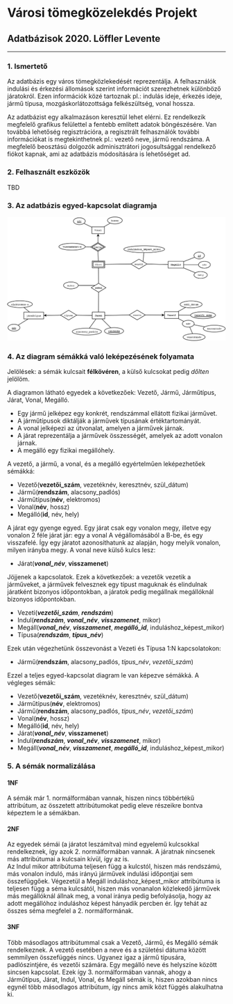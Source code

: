 # Városi tömegközelekdés Projekt
## Adatbázisok 2020. Löffler Levente


---


### 1. **Ismertető**
Az adatbázis egy város tömegközlekedését reprezentálja.
A felhasználók indulási és érkezési állomások szerint információt szerezhetnek különböző járatokról.
Ezen információk közé tartoznak pl.: indulás ideje, érkezés ideje, jármű típusa, mozgáskorlátozottsága felkészültség, vonal hossza.

Az adatbázist egy alkalmazáson keresztül lehet elérni. Ez rendelkezik megfelelő grafikus felülettel a fentebb említett adatok böngészésére.
Van továbbá lehetőség regisztrációra, a regisztrált felhasználók további információkat is megtekinthetnek pl.: vezető neve, jármű rendszáma.
A megfelelő beosztású dolgozók adminisztrátori jogosultsággal rendelkező fiókot kapnak, ami az adatbázis módosítására is lehetőséget ad.


### 2. **Felhasznált eszközök**
TBD


### 3. **Az adatbázis egyed-kapcsolat diagramja**
![EK diagram](EK.png)


### 4. **Az diagram sémákká való leképezésének folyamata**
Jelölések: a sémák kulcsait **félkövéren**, a külső kulcsokat pedig *dőlten* jelölöm.

A diagramon látható egyedek a következőek: Vezető, Jármű, Járműtípus, Járat, Vonal, Megálló.
- Egy jármű jelképez egy konkrét, rendszámmal ellátott fizikai járművet.
- A járműtípusok diktálják a járművek típusának értéktartományát.
- A vonal jelképezi az útvonalat, amelyen a járművek járnak.
- A járat reprezentálja a járművek összességét, amelyek az adott vonalon járnak.
- A megálló egy fizikai megállóhely.

A vezető, a jármű, a vonal, és a megálló egyértelműen leképezhetőek sémákká:  
- Vezető(**vezetői_szám**, vezetéknév, keresztnév, szül_dátum)
- Jármű(**rendszám**, alacsony_padlós)
- Járműtípus(**név**, elektromos)
- Vonal(**név**, hossz)
- Megálló(**id**, név, hely)

A járat egy gyenge egyed. Egy járat csak egy vonalon megy, illetve egy vonalon 2 féle járat jár: egy a vonal A végállomásából a B-be, és egy visszafelé.
Így egy járatot azonosíthatunk az alapján, hogy melyik vonalon, milyen irányba megy. A vonal neve külső kulcs lesz:  
- Járat(***vonal_név***, **visszamenet**)

Jöjjenek a kapcsolatok. Ezek a következőek: a vezetők vezetik a járműveket, a járművek felvesznek egy típust maguknak és elindulnak járatként bizonyos időpontokban, a járatok pedig megállnak megállóknál bizonyos időpontokban.  
- Vezeti(***vezetői_szám***, ***rendszám***)
- Indul(***rendszám***, ***vonal_név***, ***visszamenet***, mikor)
- Megáll(***vonal_név***, ***visszamenet***, ***megálló_id***, induláshoz_képest_mikor)
- Típusa(***rendszám***, ***típus_név***)

Ezek után végezhetünk összevonást a Vezeti és Típusa 1:N kapcsolatokon:
- Jármű(**rendszám**, alacsony_padlós, *típus_név*, *vezetői_szám*)

Ezzel a teljes egyed-kapcsolat diagram le van képezve sémákká. A végleges sémák:
- Vezető(**vezetői_szám**, vezetéknév, keresztnév, szül_dátum)
- Járműtípus(**név**, elektromos)
- Jármű(**rendszám**, alacsony_padlós, *típus_név*, *vezetői_szám*)
- Vonal(**név**, hossz)
- Megálló(**id**, név, hely)
- Járat(***vonal_név***, **visszamenet**)
- Indul(***rendszám***, ***vonal_név***, ***visszamenet***, mikor)
- Megáll(***vonal_név***, ***visszamenet***, ***megálló_id***, induláshoz_képest_mikor)


### 5. **A sémák normalizálása**
#### 1NF
A sémák már 1. normálformában vannak, hiszen nincs többértékű attribútum, az összetett attribútumokat pedig eleve részeikre bontva képeztem le a sémákban.

#### 2NF
Az egyedek sémái (a járatot leszámítva) mind egyelemű kulcsokkal rendelkeznek, így azok 2. normálformában vannak. A járatnak nincsenek más attribútumai a kulcsain kívül, így az is.  
Az Indul mikor attribútuma teljesen függ a kulcstól, hiszen más rendszámú, más vonalon induló, más irányú járművek indulási időpontjai sem összefüggőek. Végezetül a Megáll induláshoz_képest_mikor attribútuma is teljesen függ a séma kulcsától, hiszen más vonanalon közlekedő járművek más megállóknál állnak meg, a vonal iránya pedig befolyásolja, hogy az adott megállóhoz induláshoz képest hányadik percben ér. Így tehát az összes séma megfelel a 2. normálformának.

#### 3NF
Több másodlagos attribútummal csak a Vezető, Jármű, és Megálló sémák rendelkeznek. A vezető esetében a neve és a születési dátuma között semmilyen összefüggés nincs. Ugyanez igaz a jármű típusára, padlószintjére, és vezetői számára. Egy megálló neve és helyszíne között sincsen kapcsolat. Ezek így 3. normálformában vannak, ahogy a Járműtípus, Járat, Indul, Vonal, és Megáll sémák is, hiszen azokban
nincs egynél több másodlagos attribútum, így nincs amik közt függés alakulhatna ki.
